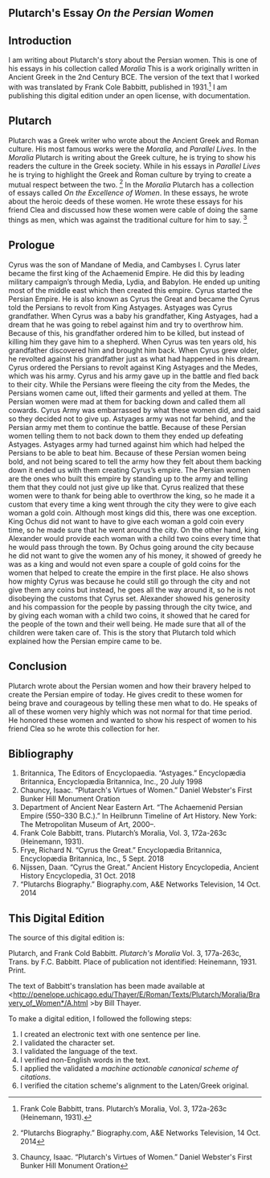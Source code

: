 ## Plutarch's Essay *On the Persian Women*

## Introduction
I am writing about Plutarch's story about the Persian women. This is one of his essays in his collection called *Moralia* This is a work originally written in Ancient Greek in the 2nd Century BCE. The version of the text that I worked with was translated by Frank Cole Babbitt, published in 1931.[^Babbitt] I am publishing this digital edition under an open license, with documentation.

[^Babbitt]: Frank Cole Babbitt, trans. Plutarch’s Moralia, Vol. 3, 172a-263c (Heinemann, 1931).
## Plutarch
Plutarch was a Greek writer who wrote about the Ancient Greek and Roman culture. His most famous works were the *Moralia*, and *Parallel Lives*. In the *Moralia* Plutarch is writing about the Greek culture, he is trying to show his readers the culture in the Greek society. While in his essays in *Parallel Lives* he is trying to highlight the Greek and Roman culture by trying to create a mutual respect between the two. [^Plutarchs] In the *Moralia* Plutarch has a collection of essays called *On the Excellence of Women*. In these essays, he wrote about the heroic deeds of these women. He wrote these essays for his friend Clea and discussed how these women were cable of doing the same things as men, which was against the traditional culture for him to say. [^Chauncy]

[^Plutarchs]: “Plutarchs Biography.” Biography.com, A&E Networks Television, 14 Oct. 2014

[^Chauncy]: Chauncy, Isaac. “Plutarch's Virtues of Women.” Daniel Webster's First Bunker Hill Monument Oration
## Prologue
Cyrus was the son of Mandane of Media, and Cambyses I. Cyrus later became the first king of the Achaemenid Empire. He did this by leading military campaign’s through Media, Lydia, and Babylon. He ended up uniting most of the middle east which then created this empire. Cyrus started the Persian Empire.
He is also known as Cyrus the Great and became the Cyrus told the Persians to revolt from King Astyages. Astyages was Cyrus grandfather. When Cyrus was a baby his grandfather, King Astyages, had a dream that he was going to rebel against him and try to overthrow him. Because of this, his grandfather ordered him to be killed, but instead of killing him they gave him to a shepherd. When Cyrus was ten years old, his grandfather discovered him and brought him back. When Cyrus grew older, he revolted against his grandfather just as what had happened in his dream.
Cyrus ordered the Persians to revolt against King Astyages and the Medes, which was his army. Cyrus and his army gave up in the battle and fled back to their city.  While the Persians were fleeing the city from the Medes, the Persians women came out, lifted their garments and yelled at them. The Persian women were mad at them for backing down and called them all cowards. Cyrus Army was embarrassed by what these women did, and said so they decided not to give up. Astyages army was not far behind, and the Persian army met them to continue the battle. Because of these Persian women telling them to not back down to them they ended up defeating Astyages. Astyages army had turned against him which had helped the Persians to be able to beat him.
Because of these Persian women being bold, and not being scared to tell the army how they felt about them backing down it ended us with them creating Cyrus’s empire. The Persian women are the ones who built this empire by standing up to the army and telling them that they could not just give up like that. Cyrus realized that these women were to thank for being able to overthrow the king, so he made it a custom that every time a king went through the city they were to give each woman a gold coin. Although most kings did this, there was one exception. King Ochus did not want to have to give each woman a gold coin every time, so he made sure that he went around the city. On the other hand, king Alexander would provide each woman with a child two coins every time that he would pass through the town.
By Ochus going around the city because he did not want to give the women any of his money, it showed of greedy he was as a king and would not even spare a couple of gold coins for the women that helped to create the empire in the first place. He also shows how mighty Cyrus was because he could still go through the city and not give them any coins but instead, he goes all the way around it, so he is not disobeying the customs that Cyrus set. Alexander showed his generosity and his compassion for the people by passing through the city twice, and by giving each woman with a child two coins, it showed that he cared for the people of the town and their well being. He made sure that all of the children were taken care of. This is the story that Plutarch told which explained how the Persian empire came to be.

## Conclusion

Plutarch wrote about the Persian women and how their bravery helped to create the Persian empire of today. He gives credit to these women for being brave and courageous by telling these men what to do. He speaks of all of these women very highly which was not normal for that time period. He honored these women and wanted to show his respect of women to his friend Clea so he wrote this collection for her.


## Bibliography
1. Britannica, The Editors of Encyclopaedia. “Astyages.” Encyclopædia Britannica, Encyclopædia Britannica, Inc., 20 July 1998
1. Chauncy, Isaac. “Plutarch's Virtues of Women.” Daniel Webster's First Bunker Hill Monument Oration
1. Department of Ancient Near Eastern Art. “The Achaemenid Persian Empire (550–330 B.C.).” In Heilbrunn Timeline of Art History. New York: The Metropolitan Museum of Art, 2000–.
1. Frank Cole Babbitt, trans. Plutarch’s Moralia, Vol. 3, 172a-263c (Heinemann, 1931).
1. Frye, Richard N. “Cyrus the Great.” Encyclopædia Britannica, Encyclopædia Britannica, Inc., 5 Sept. 2018
1. Nijssen, Daan. “Cyrus the Great.” Ancient History Encyclopedia, Ancient History Encyclopedia, 31 Oct. 2018
1. “Plutarchs Biography.” Biography.com, A&E Networks Television, 14 Oct. 2014


## This Digital Edition

The source of this digital edition is:

Plutarch, and Frank Cold Babbitt. *Plutarch's Moralia* Vol. 3, 177a-263c, Trans. by F.C. Babbitt. Place of publication not identified: Heinemann, 1931. Print.

The text of Babbitt's translation has been made available at
<http://penelope.uchicago.edu/Thayer/E/Roman/Texts/Plutarch/Moralia/Bravery_of_Women*/A.html >by Bill Thayer.

To make a digital edition, I followed the following steps:

1. I created an electronic text with one sentence per line.
2. I validated the character set.
3. I validated the language of the text.
4. I verified non-English words in the text.
5. I applied the validated a *machine actionable canonical scheme of citations*.
6. I verified the citation scheme's alignment to the Laten/Greek original.
